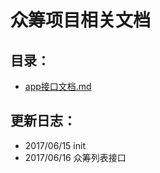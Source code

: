 # 众筹项目相关文档

## 目录：

* [app接口文档.md](/app接口文档.md)

## 更新日志：

* 2017/06/15 init
* 2017/06/16 众筹列表接口



